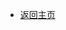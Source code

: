   
<!-- * [返回首页](<https://hebes.github.io/#/>) -->
  
<!-- * [切换主题](/md/其他/切换主题.md) -->

<!-- - 关于Windows

  - [Windows工具](/md/Windows工具/_sidebar.md)
  - [WIndows批处理](/md/WIndows批处理/_sidebar.md)
  - [MD文档](/md/MD文档/_sidebar.md)

- 关于C#

  - [CSharp目录](/md/CSharp/_sidebar.md)
  - [设计模式](/md/设计模式/_sidebar.md)
  
- 关于Unity3D

  - [Unity前端](/md/Unity前端/_sidebar.md)
  - [Unity后端](/md/Unity后端/_sidebar.md)
  - [GPUInstancing](/md/GPUInstancing/_sidebar.md)
  - [ET](/md/ET6.0/_sidebar.md)
  - [DOTS](/md/DOTS/_sidebar.md)
  - [YooAsset](/md/YooAsset/_sidebar.md)
  - [DOTween](/md/DOTween/_sidebar.md)
  
- 关于Linux

  - [Linux](/md/Linux/_sidebar.md)

- 关于Git

  - [Git](/md/Git/_sidebar.md)
  - [Gitlab](/md/GitLab/_sidebar.md)

- 关于数据库

  - [MySQl](/md/MySQl/_sidebar.md)
  - [MongoDB](/md/MongoDB/_sidebar.md)

- 关于Python

  - [Python](/md/Python/_sidebar.md)

- 关于Other

  - [其他](/md/其他/_sidebar.md)

- 关于Idea

  - [VSCode](/md/VSCode配置/VSCode配置.md)
  - [VisualStudio](/md/VisualStudio/_sidebar.md) -->

- [返回主页](/README.md)

  <!-- - [自述文件](/md/README.md) -->
  <!-- - [切换主题](/md/其他/切换主题.md) -->
  <!-- - [Docsify搭建](/md/Docsify搭建/Docsify搭建.md) -->
  <!-- - [MD文档](/md/MD文档/MD文档.md) -->
  <!-- - [Unity3D](md/Unity3D.md) -->
  <!-- - [其他](/md/其他/项目.md) -->
  <!-- - [VSCode配置](/md/VSCode配置/VSCode配置.md) -->
  
  <!-- * [自述文件](README.md)
  * [切换主题](切换主题.md)
  * [docsify搭建](md/docsify搭建/docsify搭建.md)
  * [MD文档](md/MD文档/MD文档.md) -->

<!-- * 入门 -->

  <!-- * [快速开始](zh-cn/quickstart.md)
  * [多页文档](zh-cn/more-pages.md)
  * [定制导航栏](zh-cn/custom-navbar.md)
  * [封面](zh-cn/cover.md) -->


<!-- * 配置 -->

  <!-- * [配置项](zh-cn/configuration.md)
  * [主题](zh-cn/themes.md)
  * [使用插件](zh-cn/plugins.md)
  * [Markdown 配置](zh-cn/markdown.md)
  * [代码高亮](zh-cn/language-highlight.md) -->

<!-- - Translations
  - [:uk: English](/)
  - [:cn: 简体中文](/zh-cn/)
  - [:de: Deutsch](/de-de/)
  - [:es: Español](/es/)
  - [:ru: Русский](/ru-ru/)

* [:us:, :uk:](/)
* [:cn:](/zh-cn/) -->


